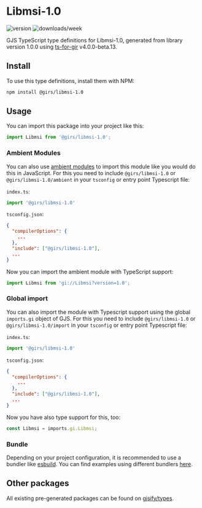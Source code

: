 
# Libmsi-1.0

![version](https://img.shields.io/npm/v/@girs/libmsi-1.0)
![downloads/week](https://img.shields.io/npm/dw/@girs/libmsi-1.0)


GJS TypeScript type definitions for Libmsi-1.0, generated from library version 1.0.0 using [ts-for-gir](https://github.com/gjsify/ts-for-gir) v4.0.0-beta.13.


## Install

To use this type definitions, install them with NPM:
```bash
npm install @girs/libmsi-1.0
```

## Usage

You can import this package into your project like this:
```ts
import Libmsi from '@girs/libmsi-1.0';
```

### Ambient Modules

You can also use [ambient modules](https://github.com/gjsify/ts-for-gir/tree/main/packages/cli#ambient-modules) to import this module like you would do this in JavaScript.
For this you need to include `@girs/libmsi-1.0` or `@girs/libmsi-1.0/ambient` in your `tsconfig` or entry point Typescript file:

`index.ts`:
```ts
import '@girs/libmsi-1.0'
```

`tsconfig.json`:
```json
{
  "compilerOptions": {
    ...
  },
  "include": ["@girs/libmsi-1.0"],
  ...
}
```

Now you can import the ambient module with TypeScript support: 

```ts
import Libmsi from 'gi://Libmsi?version=1.0';
```

### Global import

You can also import the module with Typescript support using the global `imports.gi` object of GJS.
For this you need to include `@girs/libmsi-1.0` or `@girs/libmsi-1.0/import` in your `tsconfig` or entry point Typescript file:

`index.ts`:
```ts
import '@girs/libmsi-1.0'
```

`tsconfig.json`:
```json
{
  "compilerOptions": {
    ...
  },
  "include": ["@girs/libmsi-1.0"],
  ...
}
```

Now you have also type support for this, too:

```ts
const Libmsi = imports.gi.Libmsi;
```

### Bundle

Depending on your project configuration, it is recommended to use a bundler like [esbuild](https://esbuild.github.io/). You can find examples using different bundlers [here](https://github.com/gjsify/ts-for-gir/tree/main/examples).

## Other packages

All existing pre-generated packages can be found on [gjsify/types](https://github.com/gjsify/types).

